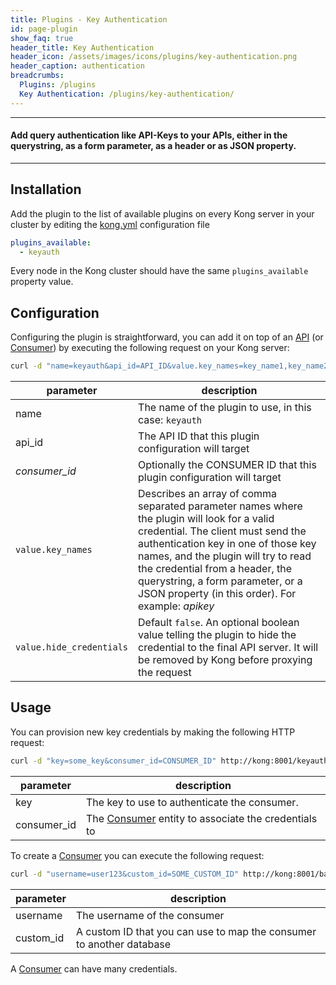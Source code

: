 ```yaml
---
title: Plugins - Key Authentication
id: page-plugin
show_faq: true
header_title: Key Authentication
header_icon: /assets/images/icons/plugins/key-authentication.png
header_caption: authentication
breadcrumbs:
  Plugins: /plugins
  Key Authentication: /plugins/key-authentication/
---
```


---

#### Add query authentication like API-Keys to your APIs, either in the querystring, as a form parameter, as a header or as JSON property.

---

## Installation

<!---
Make sure every Kong server in your cluster has the required dependency by executing:

```bash
$ kong install keyauth
```
-->

Add the plugin to the list of available plugins on every Kong server in your cluster by editing the [kong.yml](/docs/{{site.latest}}/getting-started/configuration) configuration file

```yaml
plugins_available:
  - keyauth
```

Every node in the Kong cluster should have the same `plugins_available` property value.

## Configuration

Configuring the plugin is straightforward, you can add it on top of an [API](/docs/{{site.latest}}/api/#api-object) (or [Consumer](/docs/{{site.latest}}/api/#consumer-object)) by executing the following request on your Kong server:

```bash
curl -d "name=keyauth&api_id=API_ID&value.key_names=key_name1,key_name2" http://kong:8001/plugins_configurations/
```

| parameter                    | description                                                |
|------------------------------|------------------------------------------------------------|
| name                         | The name of the plugin to use, in this case: `keyauth`   |
| api_id                       | The API ID that this plugin configuration will target             |
| *consumer_id*             | Optionally the CONSUMER ID that this plugin configuration will target |
| `value.key_names`                  | Describes an array of comma separated parameter names where the plugin will look for a valid credential. The client must send the authentication key in one of those key names, and the plugin will try to read the credential from a header, the querystring, a form parameter, or a JSON property (in this order). For example: *apikey*  |
| `value.hide_credentials`           | Default `false`. An optional boolean value telling the plugin to hide the credential to the final API server. It will be removed by Kong before proxying the request |

## Usage

You can provision new key credentials by making the following HTTP request:

```bash
curl -d "key=some_key&consumer_id=CONSUMER_ID" http://kong:8001/keyauth_credentials/
```

| parameter                    | description                                                |
|------------------------------|------------------------------------------------------------|
| key                         | The key to use to authenticate the consumer.   |
| consumer_id             | The [Consumer](/docs/{{site.latest}}/api/#consumer-object) entity to associate the credentials to |

To create a [Consumer](/docs/{{site.latest}}/api/#consumer-object) you can execute the following request:

```bash
curl -d "username=user123&custom_id=SOME_CUSTOM_ID" http://kong:8001/basicauth_credentials/
```

| parameter                    | description                                                |
|------------------------------|------------------------------------------------------------|
| username                         | The username of the consumer   |
| custom_id                       | A custom ID that you can use to map the consumer to another database |

A [Consumer](/docs/{{site.latest}}/api/#consumer-object) can have many credentials.
